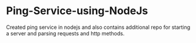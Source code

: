 # Ping-Service-using-NodeJs
Created ping service in nodejs and also contains additional repo for starting a server and parsing requests and http methods.
